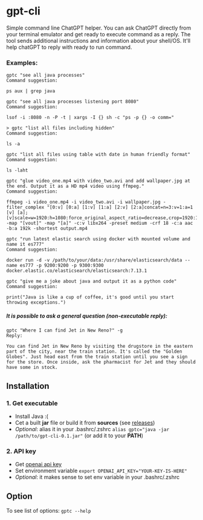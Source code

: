 # gpt-cli
Simple command line ChatGPT helper.
You can ask ChatGPT directly from your terminal emulator and get ready to execute command as a reply.
The tool sends additional instructions and information about your shell/OS. It'll help chatGPT to reply with ready to run command.

### Examples:

```shell
gptc "see all java processes"
Command suggestion:

ps aux | grep java
```

```shell
gptc "see all java processes listening port 8080"
Command suggestion:

lsof -i :8080 -n -P -t | xargs -I {} sh -c "ps -p {} -o comm="
```

```shell
> gptc "list all files including hidden"
Command suggestion:

ls -a
```

```shell
gptc "list all files using table with date in human friendly format"
Command suggestion:

ls -laht
```

```shell
gptc "glue video_one.mp4 with video_two.avi and add wallpaper.jpg at the end. Output it as a HD mp4 video using ffmpeg."
Command suggestion:

ffmpeg -i video_one.mp4 -i video_two.avi -i wallpaper.jpg -filter_complex "[0:v] [0:a] [1:v] [1:a] [2:v] [2:a]concat=n=3:v=1:a=1 [v] [a]; [v]scale=w=1920:h=1080:force_original_aspect_ratio=decrease,crop=1920:1080[vout]" -map "[vout]" -map "[a]" -c:v libx264 -preset medium -crf 18 -c:a aac -b:a 192k -shortest output.mp4
```

```shell
gptc "run latest elastic search using docker with mounted volume and name it es777"
Command suggestion:

docker run -d -v /path/to/your/data:/usr/share/elasticsearch/data --name es777 -p 9200:9200 -p 9300:9300 docker.elastic.co/elasticsearch/elasticsearch:7.13.1
```

```shell
gptc "give me a joke about java and output it as a python code"
Command suggestion:

print("Java is like a cup of coffee, it's good until you start throwing exceptions.")
```

##### It is possible to ask a general question (non-executable reply):

```shell
gptc "Where I can find Jet in New Reno?" -g
Reply:

You can find Jet in New Reno by visiting the drugstore in the eastern part of the city, near the train station. It's called the "Golden Globes". Just head east from the train station until you see a sign for the store. Once inside, ask the pharmacist for Jet and they should have some in stock.
```

## Installation

### 1. Get executable
- Install Java :(
- Cet a built **jar** file or build it from **sources** (see [releases](https://github.com/ride90/gpt-cli/releases))
- _Optional_: alias it in your .bashrc/.zshrc `alias gptc="java -jar /path/to/gpt-cli-0.1.jar"` (or add it to your **PATH**)

### 2. API key
- Get [openai api key](https://platform.openai.com/account/api-keys)
- Set environment variable `export OPENAI_API_KEY="YOUR-KEY-IS-HERE"`
- _Optional_: it makes sense to set env variable in your .bashrc/.zshrc

## Option
To see list of options: `gptc --help` 





